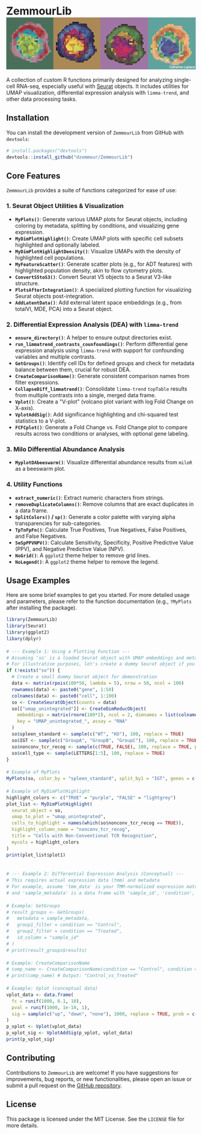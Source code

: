 # ZemmourLib <img src="man/figures/logo.png" align="center" height="138" />

A collection of custom R functions primarily designed for analyzing single-cell RNA-seq, especially useful with [Seurat](https://satijalab.org/seurat/) objects. It includes utilities for UMAP visualization, differential expression analysis with `limma-trend`, and other data processing tasks.

## Installation

You can install the development version of `ZemmourLib` from GitHub with `devtools`:

```R
# install.packages("devtools")
devtools::install_github("dzemmour/ZemmourLib")
````

## Core Features

`ZemmourLib` provides a suite of functions categorized for ease of use:

### 1\. Seurat Object Utilities & Visualization

  * **`MyPlots()`**: Generate various UMAP plots for Seurat objects, including coloring by metadata, splitting by conditions, and visualizing gene expression.
  * **`MyDimPlotHighlight()`**: Create UMAP plots with specific cell subsets highlighted and optionally labeled.
  * **`MyDimPlotHighlightDensity()`**: Visualize UMAPs with the density of highlighted cell populations.
  * **`MyFeatureScatter()`**: Generate scatter plots (e.g., for ADT features) with highlighted population density, akin to flow cytometry plots.
  * **`ConvertS5toS3()`**: Convert Seurat V5 objects to a Seurat V3-like structure.
  * **`PlotsAfterIntegration()`**: A specialized plotting function for visualizing Seurat objects post-integration.
  * **`AddLatentData()`**: Add external latent space embeddings (e.g., from totalVI, MDE, PCA) into a Seurat object.

### 2\. Differential Expression Analysis (DEA) with `limma-trend`

  * **`ensure_directory()`**: A helper to ensure output directories exist.
  * **`run_limmatrend_contrasts_counfoundings()`**: Perform differential gene expression analysis using `limma-trend` with support for confounding variables and multiple contrasts.
  * **`GetGroups()`**: Identify cell IDs for defined groups and check for metadata balance between them, crucial for robust DEA.
  * **`CreateComparisonName()`**: Generate consistent comparison names from filter expressions.
  * **`CollapseDiff_limmatrend()`**: Consolidate `limma-trend` `topTable` results from multiple contrasts into a single, merged data frame.
  * **`Vplot()`**: Create a "V-plot" (volcano plot variant with log Fold Change on X-axis).
  * **`VplotAddSig()`**: Add significance highlighting and chi-squared test statistics to a V-plot.
  * **`FCFCplot()`**: Generate a Fold Change vs. Fold Change plot to compare results across two conditions or analyses, with optional gene labeling.

### 3\. Milo Differential Abundance Analysis

  * **`MyplotDAbeeswarm()`**: Visualize differential abundance results from `miloR` as a beeswarm plot.

### 4\. Utility Functions

  * **`extract_numeric()`**: Extract numeric characters from strings.
  * **`removeDuplicateColumns()`**: Remove columns that are exact duplicates in a data frame.
  * **`SplitColors()` / `sp()`**: Generate a color palette with varying alpha transparencies for sub-categories.
  * **`TpTnFpFn()`**: Calculate True Positives, True Negatives, False Positives, and False Negatives.
  * **`SeSpPPVNPV()`**: Calculate Sensitivity, Specificity, Positive Predictive Value (PPV), and Negative Predictive Value (NPV).
  * **`NoGrid()`**: A `ggplot2` theme helper to remove grid lines.
  * **`NoLegend()`**: A `ggplot2` theme helper to remove the legend.

## Usage Examples

Here are some brief examples to get you started. For more detailed usage and parameters, please refer to the function documentation (e.g., `?MyPlots` after installing the package).

```r
library(ZemmourLib)
library(Seurat)
library(ggplot2)
libary(dplyr)

# --- Example 1: Using a Plotting Function ---
# Assuming 'so' is a loaded Seurat object with UMAP embeddings and metadata
# For illustrative purposes, let's create a dummy Seurat object if you don't have one ready
if (!exists("so")) {
  # Create a small dummy Seurat object for demonstration
  data <- matrix(rpois(100*50, lambda = 5), nrow = 50, ncol = 100)
  rownames(data) <- paste0("gene", 1:50)
  colnames(data) <- paste0("cell", 1:100)
  so <- CreateSeuratObject(counts = data)
  so[["umap_unintegrated"]] <- CreateDimReducObject(
    embeddings = matrix(rnorm(100*2), ncol = 2, dimnames = list(colnames(so), c("UMAP_1", "UMAP_2"))),
    key = "UMAP_unintegrated_", assay = "RNA"
  )
  so$spleen_standard <- sample(c("WT", "KO"), 100, replace = TRUE)
  so$IGT <- sample(c("GroupA", "GroupB", "GroupC"), 100, replace = TRUE)
  so$nonconv_tcr_recog <- sample(c(TRUE, FALSE), 100, replace = TRUE, prob = c(0.2, 0.8))
  so$cell_type <- sample(LETTERS[1:5], 100, replace = TRUE)
}

# Example of MyPlots
MyPlots(so, color_by = "spleen_standard", split_by1 = "IGT", genes = c("gene1", "gene2"))

# Example of MyDimPlotHighlight
highlight_colors <- c("TRUE" = "purple", "FALSE" = "lightgrey")
plot_list <- MyDimPlotHighlight(
  seurat_object = so,
  umap_to_plot = "umap_unintegrated",
  cells_to_highlight = names(which(so$nonconv_tcr_recog == TRUE)),
  highlight_column_name = "nonconv_tcr_recog",
  title = "Cells with Non-Conventional TCR Recognition",
  mycols = highlight_colors
)
print(plot_list$plot1)


# --- Example 2: Differential Expression Analysis (Conceptual) ---
# This requires actual expression data (tmm) and metadata
# For example, assume 'tmm_data' is your TMM-normalized expression matrix
# and 'sample_metadata' is a data frame with 'sample_id', 'condition', 'batch' columns.

# Example: GetGroups
# result_groups <- GetGroups(
#   metadata = sample_metadata,
#   group1_filter = condition == "Control",
#   group2_filter = condition == "Treated",
#   id_column = "sample_id"
# )
# print(result_groups$results)

# Example: CreateComparisonName
# comp_name <- CreateComparisonName(condition == "Control", condition == "Treated")
# print(comp_name) # Output: "Control_vs_Treated"

# Example: Vplot (conceptual data)
vplot_data <- data.frame(
  fc = runif(1000, 0.1, 10),
  pval = runif(1000, 1e-10, 1),
  sig = sample(c("up", "down", "none"), 1000, replace = TRUE, prob = c(0.05, 0.05, 0.9))
)
p_vplot <- Vplot(vplot_data)
p_vplot_sig <- VplotAddSig(p_vplot, vplot_data)
print(p_vplot_sig)
```

## Contributing

Contributions to `ZemmourLib` are welcome\! If you have suggestions for improvements, bug reports, or new functionalities, please open an issue or submit a pull request on the [GitHub repository](https://www.google.com/search?q=https://github.com/dzemmour/ZemmourLib).

## License

This package is licensed under the MIT License. See the `LICENSE` file for more details.

